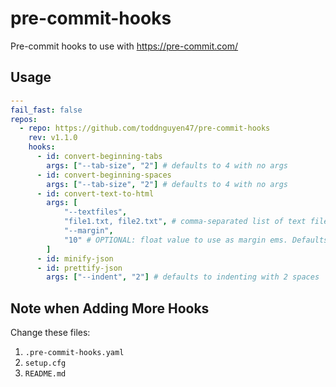 # pre-commit-hooks

Pre-commit hooks to use with https://pre-commit.com/

## Usage

```yaml
---
fail_fast: false
repos:
  - repo: https://github.com/toddnguyen47/pre-commit-hooks
    rev: v1.1.0
    hooks:
      - id: convert-beginning-tabs
        args: ["--tab-size", "2"] # defaults to 4 with no args
      - id: convert-beginning-spaces
        args: ["--tab-size", "2"] # defaults to 4 with no args
      - id: convert-text-to-html
        args: [
            "--textfiles",
            "file1.txt, file2.txt", # comma-separated list of text files
            "--margin",
            "10" # OPTIONAL: float value to use as margin ems. Defaults to 10.
        ]
      - id: minify-json
      - id: prettify-json
        args: ["--indent", "2"] # defaults to indenting with 2 spaces
```

## Note when Adding More Hooks

Change these files:
1. `.pre-commit-hooks.yaml`
2. `setup.cfg`
3. `README.md`
